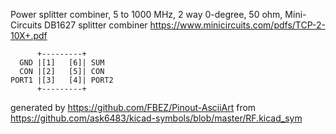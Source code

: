 Power splitter combiner, 5 to 1000 MHz, 2 way 0-degree, 50 ohm, Mini-Circuits DB1627
splitter combiner
https://www.minicircuits.com/pdfs/TCP-2-10X+.pdf


	      +---------+
	  GND |[1]   [6]| SUM
	  CON |[2]   [5]| CON
	PORT1 |[3]   [4]| PORT2
	      +---------+


generated by https://github.com/FBEZ/Pinout-AsciiArt from https://github.com/ask6483/kicad-symbols/blob/master/RF.kicad_sym